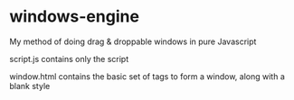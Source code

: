 # windows-engine
My method of doing drag &amp; droppable windows in pure Javascript

script.js contains only the script

window.html contains the basic set of tags to form a window, along with a blank style

